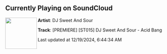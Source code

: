 ## Currently Playing on SoundCloud

[<img align="left" width="100" src="https://i1.sndcdn.com/artworks-DgVcdNAevaCPYtGS-HZbaxQ-t500x500.jpg">](https://soundcloud.com/rave_alert/premiere-dj-sweet-and-sour-acid-bang-2)

**Artist**: DJ Sweet And Sour 

**Track**: [PREMIERE] [ST015] DJ Sweet And Sour - Acid Bang

Last updated at 12/19/2024, 6:44:34 AM
